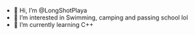 - 👋 Hi, I’m @LongShotPlaya
- 👀 I’m interested in Swimming, camping and passing school lol
- 🌱 I’m currently learning C++

